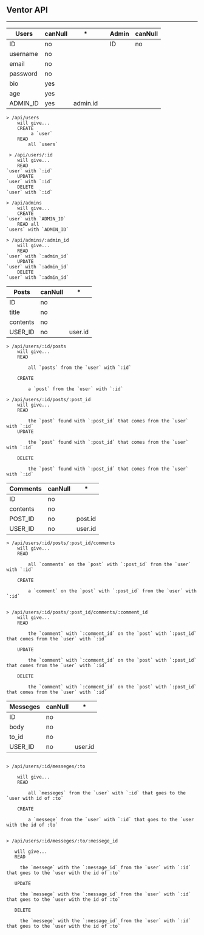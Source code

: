 ## Ventor API
___

| Users    | canNull | *         |   | Admin   | canNull |
|----------|---------|-----------|---|---------|---------|
| ID       | no      |           |   | ID      | no      |
| username | no      |           |   |         |         |
| email    | no      |           |   |         |         |
| password | no      |           |   |         |         |
| bio      | yes     |           |   |         |         |
| age      | yes     |           |   |         |         |
| ADMIN_ID | yes     | admin.id  |   |         |         |

``` 
> /api/users  
    will give...
    CREATE
         a `user` 
    READ 
        all `users` 

 > /api/users/:id  
    will give...
    READ 
`user` with `:id` 
    UPDATE 
`user` with `:id` 
    DELETE 
`user` with `:id` 

> /api/admins    
    will give...
    CREATE 
`user` with `ADMIN_ID` 
    READ all
`users` with `ADMIN_ID` 

> /api/admins/:admin_id  
    will give...
    READ 
`user` with `:admin_id` 
    UPDATE 
`user` with `:admin_id` 
    DELETE 
`user` with `:admin_id` 

```

| Posts    | canNull | *       |
|----------|---------|---------|
| ID       | no      |         |
| title    | no      |         |
| contents | no      |         |
| USER_ID  | no      | user.id |

``` 
> /api/users/:id/posts  
    will give...
    READ 
    
        all `posts` from the `user` with `:id` 
        
    CREATE 

        a `post` from the `user` with `:id` 

> /api/users/:id/posts/:post_id
    will give...
    READ 

        the `post` found with `:post_id` that comes from the `user` with `:id` 
    UPDATE 

        the `post` found with `:post_id` that comes from the `user` with `:id` 

    DELETE 

        the `post` found with `:post_id` that comes from the `user` with `:id` 
```

| Comments | canNull | *       |
|----------|---------|---------|
| ID       | no      |         |
| contents | no      |         |
| POST_ID  | no      | post.id |
| USER_ID  | no      | user.id |

``` 
> /api/users/:id/posts/:post_id/comments
    will give...
    READ 

        all `comments` on the `post` with `:post_id` from the `user` with `:id` 

    CREATE 

        a `comment` on the `post` with `:post_id` from the `user` with `:id` 


> /api/users/:id/posts/:post_id/comments/:comment_id
    will give...
    READ

        the `comment` with `:comment_id` on the `post` with `:post_id` that comes from the `user` with `:id` 

    UPDATE 

        the `comment` with `:comment_id` on the `post` with `:post_id` that comes from the `user` with `:id` 

    DELETE

        the `comment` with `:comment_id` on the `post` with `:post_id` that comes from the `user` with `:id` 

```

| Messeges | canNull | *       |
|----------|---------|---------|
| ID       | no      |         |
| body     | no      |         |
| to_id    | no      |         |
| USER_ID  | no      | user.id |

``` 

> /api/users/:id/messeges/:to

    will give...
    READ 

        all `messeges` from the `user` with `:id` that goes to the `user with id of :to` 

    CREATE 

        a `messege` from the `user` with `:id` that goes to the `user with the id of :to` 
        

> /api/users/:id/messeges/:to/:messege_id

   will give...
   READ

     the `messege` with the `:message_id` from the `user` with `:id` that goes to the `user with the id of :to` 

   UPDATE

     the `messege` with the `:message_id` from the `user` with `:id` that goes to the `user with the id of :to` 

   DELETE

     the `messege` with the `:message_id` from the `user` with `:id` that goes to the `user with the id of :to` 

